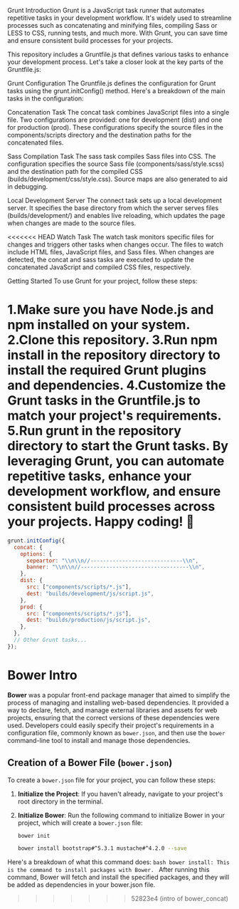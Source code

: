 Grunt Introduction
Grunt is a JavaScript task runner that automates repetitive tasks in your development workflow. It's widely used to streamline processes such as concatenating and minifying files, compiling Sass or LESS to CSS, running tests, and much more. With Grunt, you can save time and ensure consistent build processes for your projects.

This repository includes a Gruntfile.js that defines various tasks to enhance your development process. Let's take a closer look at the key parts of the Gruntfile.js:

Grunt Configuration
The Gruntfile.js defines the configuration for Grunt tasks using the grunt.initConfig() method. Here's a breakdown of the main tasks in the configuration:

Concatenation Task
The concat task combines JavaScript files into a single file. Two configurations are provided: one for development (dist) and one for production (prod). These configurations specify the source files in the components/scripts directory and the destination paths for the concatenated files.

Sass Compilation Task
The sass task compiles Sass files into CSS. The configuration specifies the source Sass file (components/sass/style.scss) and the destination path for the compiled CSS (builds/development/css/style.css). Source maps are also generated to aid in debugging.

Local Development Server
The connect task sets up a local development server. It specifies the base directory from which the server serves files (builds/development/) and enables live reloading, which updates the page when changes are made to the source files.

<<<<<<< HEAD
Watch Task
The watch task monitors specific files for changes and triggers other tasks when changes occur. The files to watch include HTML files, JavaScript files, and Sass files. When changes are detected, the concat and sass tasks are executed to update the concatenated JavaScript and compiled CSS files, respectively.

Getting Started
To use Grunt for your project, follow these steps:

1.Make sure you have Node.js and npm installed on your system.
2.Clone this repository.
3.Run npm install in the repository directory to install the required Grunt plugins and dependencies.
4.Customize the Grunt tasks in the Gruntfile.js to match your project's requirements.
5.Run grunt in the repository directory to start the Grunt tasks.
By leveraging Grunt, you can automate repetitive tasks, enhance your development workflow, and ensure consistent build processes across your projects. Happy coding! 🚀
=======
```javascript
grunt.initConfig({
  concat: {
    options: {
      sepeartor: "\\n\\n//-----------------------------\\n",
      banner: "\\n\\n//----------------------------------\\n",
    },
    dist: {
      src: ["components/scripts/*.js"],
      dest: "builds/development/js/script.js",
    },
    prod: {
      src: ["components/scripts/*.js"],
      dest: "builds/production/js/script.js",
    },
  },
  // Other Grunt tasks...
});
```

# Bower Intro

**Bower** was a popular front-end package manager that aimed to simplify the process of managing and installing web-based dependencies. It provided a way to declare, fetch, and manage external libraries and assets for web projects, ensuring that the correct versions of these dependencies were used. Developers could easily specify their project's requirements in a configuration file, commonly known as `bower.json`, and then use the `bower` command-line tool to install and manage those dependencies.

## Creation of a Bower File (`bower.json`)

To create a `bower.json` file for your project, you can follow these steps:

1. **Initialize the Project**: If you haven't already, navigate to your project's root directory in the terminal.

2. **Initialize Bower**: Run the following command to initialize Bower in your project, which will create a `bower.json` file:

   ```bash
   bower init
   ```
   ```bash
   bower install bootstrap#^5.3.1 mustache#^4.2.0 --save
   ```
Here's a breakdown of what this command does:
    ```bash
    bower install: This is the command to install packages with Bower.
    ```
After running this command, Bower will fetch and install the specified packages, and they will be added as dependencies in your bower.json file.
>>>>>>> 52823e4 (intro of bower_concat)
